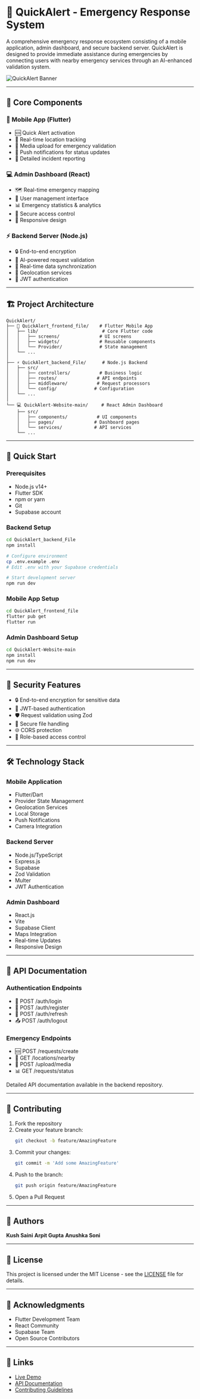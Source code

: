 # 🚨 QuickAlert - Emergency Response System

A comprehensive emergency response ecosystem consisting of a mobile application, admin dashboard, and secure backend server. QuickAlert is designed to provide immediate assistance during emergencies by connecting users with nearby emergency services through an AI-enhanced validation system.

![QuickAlert Banner](QuickAlert-Website-main/public/image.png)

---

## 🌟 Core Components

### 📱 Mobile App (Flutter)
- 🆘 Quick Alert activation
- 📍 Real-time location tracking
- 📸 Media upload for emergency validation
- 🔔 Push notifications for status updates
- 📝 Detailed incident reporting

### 💻 Admin Dashboard (React)
- 🗺️ Real-time emergency mapping
- 👥 User management interface
- 📊 Emergency statistics & analytics
- 🔐 Secure access control
- 📱 Responsive design

### ⚡ Backend Server (Node.js)
- 🔒 End-to-end encryption
- 🤖 AI-powered request validation
- 📡 Real-time data synchronization
- 🎯 Geolocation services
- 🔐 JWT authentication

---

## 🏗️ Project Architecture

```
QuickAlert/
├── 📱 QuickAlert_frontend_file/    # Flutter Mobile App
│   ├── lib/                        # Core Flutter code
│   │   ├── screens/               # UI screens
│   │   ├── widgets/               # Reusable components
│   │   └── Provider/              # State management
│   └── ...
│
├── ⚡ QuickAlert_backend_File/      # Node.js Backend
│   ├── src/
│   │   ├── controllers/           # Business logic
│   │   ├── routes/               # API endpoints
│   │   ├── middleware/           # Request processors
│   │   └── config/              # Configuration
│   └── ...
│
└── 💻 QuickAlert-Website-main/     # React Admin Dashboard
    ├── src/
    │   ├── components/           # UI components
    │   ├── pages/               # Dashboard pages
    │   └── services/            # API services
    └── ...
```

---

## 🚀 Quick Start

### Prerequisites
- Node.js v14+
- Flutter SDK
- npm or yarn
- Git
- Supabase account

### Backend Setup
```bash
cd QuickAlert_backend_File
npm install

# Configure environment
cp .env.example .env
# Edit .env with your Supabase credentials

# Start development server
npm run dev
```

### Mobile App Setup
```bash
cd QuickAlert_frontend_file
flutter pub get
flutter run
```

### Admin Dashboard Setup
```bash
cd QuickAlert-Website-main
npm install
npm run dev
```

---

## 🔐 Security Features

- 🔒 End-to-end encryption for sensitive data
- 🔑 JWT-based authentication
- 🛡️ Request validation using Zod
- 📁 Secure file handling
- 🌐 CORS protection
- 🔐 Role-based access control

---

## 🛠️ Technology Stack

### Mobile Application
- Flutter/Dart
- Provider State Management
- Geolocation Services
- Local Storage
- Push Notifications
- Camera Integration

### Backend Server
- Node.js/TypeScript
- Express.js
- Supabase
- Zod Validation
- Multer
- JWT Authentication

### Admin Dashboard
- React.js
- Vite
- Supabase Client
- Maps Integration
- Real-time Updates
- Responsive Design

---

## 📡 API Documentation

### Authentication Endpoints
- 🔑 POST /auth/login
- 👤 POST /auth/register
- 🔄 POST /auth/refresh
- 📤 POST /auth/logout

### Emergency Endpoints
- 🆘 POST /requests/create
- 📍 GET /locations/nearby
- 📸 POST /upload/media
- 📊 GET /requests/status

Detailed API documentation available in the backend repository.

---

## 🤝 Contributing

1. Fork the repository
2. Create your feature branch:
   ```bash
   git checkout -b feature/AmazingFeature
   ```
3. Commit your changes:
   ```bash
   git commit -m 'Add some AmazingFeature'
   ```
4. Push to the branch:
   ```bash
   git push origin feature/AmazingFeature
   ```
5. Open a Pull Request

---

## 👥 Authors

**Kush Saini**
**Arpit Gupta**
**Anushka Soni**

---

## 📄 License

This project is licensed under the MIT License - see the [LICENSE](LICENSE) file for details.

---

## 🙏 Acknowledgments

- Flutter Development Team
- React Community
- Supabase Team
- Open Source Contributors

---

## 🔗 Links

- [Live Demo](https://quickalert-demo.vercel.app)
- [API Documentation](https://github.com/spellergy/QuickAlert/wiki)
- [Contributing Guidelines](https://github.com/spellergy/QuickAlert/blob/main/CONTRIBUTING.md)
